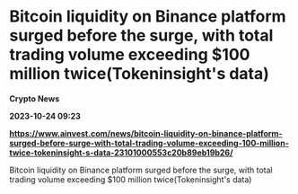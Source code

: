 # Bitcoin liquidity on Binance platform surged before the surge, with total trading volume exceeding $100 million twice(Tokeninsight's data)
**Crypto News**

**2023-10-24 09:23**

**https://www.ainvest.com/news/bitcoin-liquidity-on-binance-platform-surged-before-surge-with-total-trading-volume-exceeding-100-million-twice-tokeninsight-s-data-23101000553c20b89eb19b26/**

Bitcoin liquidity on Binance platform surged before the surge, with total trading volume exceeding $100 million twice(Tokeninsight's data)